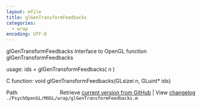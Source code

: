 ```yaml
---
layout: mfile
title: glGenTransformFeedbacks
categories:
  - wrap
encoding: UTF-8
---
```


glGenTransformFeedbacks  Interface to OpenGL function glGenTransformFeedbacks  

usage:  ids = glGenTransformFeedbacks( n )  

C function:  void glGenTransformFeedbacks(GLsizei n, GLuint\* ids)  


<div class="code_header" style="text-align:right;">
  <span style="float:left;">Path&nbsp;&nbsp;</span> <span class="counter">Retrieve <a href=
  "https://raw.github.com/Psychtoolbox-3/Psychtoolbox-3/beta/./PsychOpenGL/MOGL/wrap/glGenTransformFeedbacks.m">current version from GitHub</a> | View <a href=
  "https://github.com/Psychtoolbox-3/Psychtoolbox-3/commits/beta/./PsychOpenGL/MOGL/wrap/glGenTransformFeedbacks.m">changelog</a></span>
</div>
<div class="code">
  <code>./PsychOpenGL/MOGL/wrap/glGenTransformFeedbacks.m</code>
</div>
